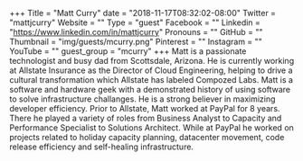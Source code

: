 +++
Title = "Matt Curry"
date = "2018-11-17T08:32:02-08:00"
Twitter = "mattjcurry"
Website = ""
Type = "guest"
Facebook = ""
Linkedin = "https://www.linkedin.com/in/mattjcurry"
Pronouns = ""
GitHub = ""
Thumbnail = "img/guests/mcurry.png"
Pinterest = ""
Instagram = ""
YouTube = ""
guest_group = "mcurry"
+++
Matt is a passionate technologist and busy dad from Scottsdale, Arizona. He is currently working at Allstate Insurance as the Director of Cloud Engineering, helping to drive a cultural transformation which Allstate has labeled Compozed Labs. Matt is a software and hardware geek with a demonstrated history of using software to solve infrastructure challanges. He is a strong believer in maximizing developer efficiency. Prior to Allstate, Matt worked at PayPal for 8 years. There he played a variety of roles from Business Analyst to Capacity and Performance Specialist to Solutions Architect. While at PayPal he worked on projects related to holiday capacity planning, datacenter movement, code release efficiency and self-healing infrastructure.
